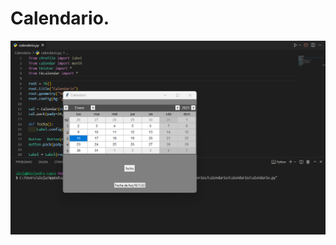 # Calendario.

![cover](https://github.com/Alejandra-Lopez17/Calendario/blob/Alejandra-Lopez17/Calendario/Calendario%20en%20python.png)
